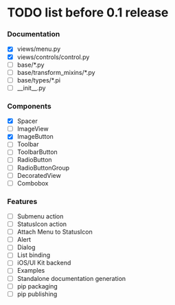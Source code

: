 # TODO list before 0.1 release

### Documentation
- [x] views/menu.py
- [x] views/controls/control.py
- [ ] base/*.py
- [ ] base/transform_mixins/*.py
- [ ] base/types/*.pi
- [ ] \_\_init__.py

### Components
- [x] Spacer
- [ ] ImageView
- [x] ImageButton
- [ ] Toolbar
- [ ] ToolbarButton
- [ ] RadioButton
- [ ] RadioButtonGroup
- [ ] DecoratedView
- [ ] Combobox

### Features
- [ ] Submenu action
- [ ] StatusIcon action
- [ ] Attach Menu to StatusIcon
- [ ] Alert
- [ ] Dialog
- [ ] List binding
- [ ] iOS/UI Kit backend
- [ ] Examples
- [ ] Standalone documentation generation
- [ ] pip packaging
- [ ] pip publishing
